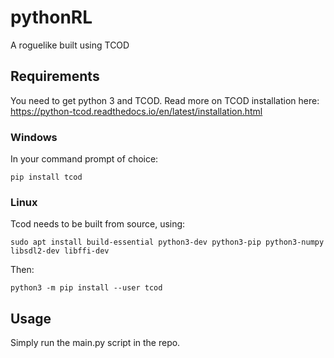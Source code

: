 # pythonRL
 A roguelike built using TCOD

## Requirements
You need to get python 3 and TCOD.
Read more on TCOD installation here: https://python-tcod.readthedocs.io/en/latest/installation.html

### Windows
In your command prompt of choice:
```
pip install tcod
```

### Linux
Tcod needs to be built from source, using:
```
sudo apt install build-essential python3-dev python3-pip python3-numpy libsdl2-dev libffi-dev
```
Then:
```
python3 -m pip install --user tcod
```

## Usage
Simply run the main.py script in the repo.
